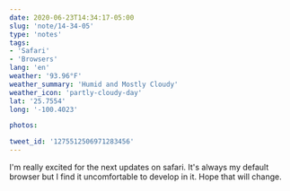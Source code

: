 ```yaml
---
date: 2020-06-23T14:34:17-05:00
slug: 'note/14-34-05'
type: 'notes'
tags:
- 'Safari'
- 'Browsers'
lang: 'en'
weather: '93.96°F'
weather_summary: 'Humid and Mostly Cloudy'
weather_icon: 'partly-cloudy-day'
lat: '25.7554'
long: '-100.4023'

photos:

tweet_id: '1275512506971283456'
---
```

I'm really excited for the next updates on safari. It's always my default browser but I find it uncomfortable to develop in it. Hope that will change.  